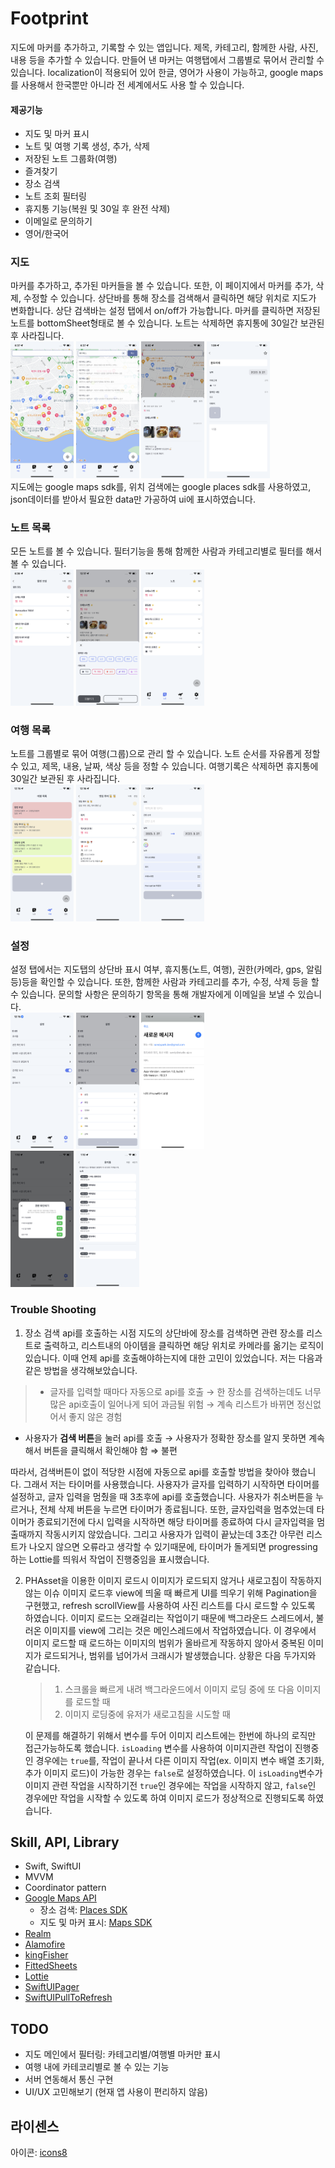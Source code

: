 # Footprint

지도에 마커를 추가하고, 기록할 수 있는 앱입니다. 제목, 카테고리, 함께한 사람, 사진, 내용 등을 추가할 수 있습니다. 만들어 낸 마커는 여행탭에서 그룹별로 묶어서 관리할 수 있습니다.
localization이 적용되어 있어 한글, 영어가 사용이 가능하고, google maps를 사용해서 한국뿐만 아니라 전 세계에서도 사용 할 수 있습니다.

#### 제공기능

-   지도 및 마커 표시
-   노트 및 여행 기록 생성, 추가, 삭제
-   저장된 노트 그룹화(여행)
-   즐겨찾기
-   장소 검색
-   노트 조회 필터링
-   휴지통 기능(복원 및 30일 후 완전 삭제)
-   이메일로 문의하기
-   영어/한국어

### 지도

마커를 추가하고, 추가된 마커들을 볼 수 있습니다. 또한, 이 페이지에서 마커를 추가, 삭제, 수정할 수 있습니다. 상단바를 통해 장소를 검색해서 클릭하면 해당 위치로 지도가 변화합니다. 상단 검색바는 설정 탭에서 on/off가 가능합니다. 마커를 클릭하면 저장된 노트를 bottomSheet형태로 볼 수 있습니다. 노트는 삭제하면 휴지통에 30일간 보관된 후 사라집니다.  
<img src='./readmeImages/main.png' width='20%'>
<img src='./readmeImages/search.png' width='20%'>
<img src='./readmeImages/preview.png' width='20%'>
<img src='./readmeImages/create_note.png' width='20%'>  
지도에는 google maps sdk를, 위치 검색에는 google places sdk를 사용하였고, json데이터를 받아서 필요한 data만 가공하여 ui에 표시하였습니다.

### 노트 목록

모든 노트를 볼 수 있습니다. 필터기능을 통해 함께한 사람과 카테고리별로 필터를 해서 볼 수 있습니다.  
<img src='./readmeImages/note.png' width='20%'>
<img src='./readmeImages/note_filter.png' width='20%'>
<img src='./readmeImages/note_favorite.png' width='20%'>

### 여행 목록

노트를 그룹별로 묶어 여행(그룹)으로 관리 할 수 있습니다. 노트 순서를 자유롭게 정할 수 있고, 제목, 내용, 날짜, 색상 등을 정할 수 있습니다. 여행기록은 삭제하면 휴지통에 30일간 보관된 후 사라집니다.  
<img src='./readmeImages/travel.png' width='20%'>
<img src='./readmeImages/travel_detail.png' width='20%'>
<img src='./readmeImages/create_travel.png' width='20%'>

### 설정

설정 탭에서는 지도탭의 상단바 표시 여부, 휴지통(노트, 여행), 권한(카메라, gps, 알림 등)등을 확인할 수 있습니다. 또한, 함께한 사람과 카테고리를 추가, 수정, 삭제 등을 할 수 있습니다. 문의할 사항은 문의하기 항목을 통해 개발자에게 이메일을 보낼 수 있습니다.  
<img src='./readmeImages/setting.png' width='20%'>
<img src='./readmeImages/edit_category.png' width='20%'>
<img src='./readmeImages/email.png' width='20%'>  
<img src='./readmeImages/permission.png' width='20%'>
<img src='./readmeImages/trash.png' width='20%'>

### Trouble Shooting

1. 장소 검색 api를 호출하는 시점
   지도의 상단바에 장소를 검색하면 관련 장소를 리스트로 출력하고, 리스트내의 아이템을 클릭하면 해당 위치로 카메라를 옮기는 로직이 있습니다. 이때 언제 api를 호출해야하는지에 대한 고민이 있었습니다. 저는 다음과 같은 방법을 생각해보았습니다.

> - 글자를 입력할 때마다 자동으로 api를 호출
>   → 한 장소를 검색하는데도 너무 많은 api호출이 일어나게 되어 과금될 위험
>   → 계속 리스트가 바뀌면 정신없어서 좋지 않은 경험

- 사용자가 **검색 버튼**을 눌러 api를 호출
  → 사용자가 정확한 장소를 알지 못하면 계속해서 버튼을 클릭해서 확인해야 함 ⇒ 불편
  >

따라서, 검색버튼이 없이 적당한 시점에 자동으로 api를 호출할 방법을 찾아야 했습니다. 그래서 저는 타이머를 사용했습니다. 사용자가 글자를 입력하기 시작하면 타이머를 설정하고, 글자 입력을 멈췄을 때 3초후에 api를 호출했습니다. 사용자가 취소버튼을 누르거나, 전체 삭제 버튼을 누르면 타이머가 종료됩니다. 또한, 글자입력을 멈추었는데 타이머가 종료되기전에 다시 입력을 시작하면 해당 타이머를 종료하여 다시 글자입력을 멈출때까지 작동시키지 않았습니다. 그리고 사용자가 입력이 끝났는데 3초간 아무런 리스트가 나오지 않으면 오류라고 생각할 수 있기때문에, 타이머가 돌게되면 progressing하는 Lottie를 띄워서 작업이 진행중임을 표시했습니다.

2. PHAsset을 이용한 이미지 로드시 이미지가 로드되지 않거나 새로고침이 작동하지 않는 이슈
   이미지 로드후 view에 띄울 때 빠르게 UI를 띄우기 위해 Pagination을 구현했고, refresh scrollView를 사용하여 사진 리스트를 다시 로드할 수 있도록 하였습니다. 이미지 로드는 오래걸리는 작업이기 때문에 백그라운드 스레드에서, 불러온 이미지를 view에 그리는 것은 메인스레드에서 작업하였습니다.
   이 경우에서 이미지 로드할 때 로드하는 이미지의 범위가 올바르게 작동하지 않아서 중복된 이미지가 로드되거나, 범위를 넘어가서 크래시가 발생했습니다. 상황은 다음 두가지와 같습니다.

   > 1. 스크롤을 빠르게 내려 백그라운드에서 이미지 로딩 중에 또 다음 이미지를 로드할 때
   > 2. 이미지 로딩중에 유저가 새로고침을 시도할 때

   이 문제를 해결하기 위해서 변수를 두어 이미지 리스트에는 한번에 하나의 로직만 접근가능하도록 했습니다. `isLoading` 변수를 사용하여 이미지관련 작업이 진행중인 경우에는 `true`를, 작업이 끝나서 다른 이미지 작업(ex. 이미지 변수 배열 초기화, 추가 이미지 로드)이 가능한 경우는 `false`로 설정하였습니다. 이 `isLoading`변수가 이미지 관련 작업을 시작하기전 `true`인 경우에는 작업을 시작하지 않고, `false`인 경우에만 작업을 시작할 수 있도록 하여 이미지 로드가 정상적으로 진행되도록 하였습니다.

## Skill, API, Library

-   Swift, SwiftUI
-   MVVM
-   Coordinator pattern
-   [Google Maps API](https://developers.google.com/maps/documentation?hl=ko)
    -   장소 검색: [Places SDK](https://developers.google.com/maps/documentation/places/ios-sdk?hl=ko)
    -   지도 및 마커 표시: [Maps SDK](https://developers.google.com/maps/documentation/ios-sdk?hl=ko)
-   [Realm](https://github.com/realm/realm-swift)
-   [Alamofire](https://github.com/Alamofire/Alamofire)
-   [kingFisher](https://github.com/onevcat/Kingfisher)
-   [FittedSheets](https://github.com/gordontucker/FittedSheets)
-   [Lottie](https://github.com/airbnb/lottie-android)
-   [SwiftUIPager](https://github.com/fermoya/SwiftUIPager)
-   [SwiftUIPullToRefresh](https://github.com/globulus/swiftui-pull-to-refresh)

## TODO

-   지도 메인에서 필터링: 카테고리별/여행별 마커만 표시
-   여행 내에 카테코리별로 볼 수 있는 기능
-   서버 연동해서 통신 구현
-   UI/UX 고민해보기 (현재 앱 사용이 편리하지 않음)

## 라이센스

아이콘: [icons8](https://icons8.com/icons/)
